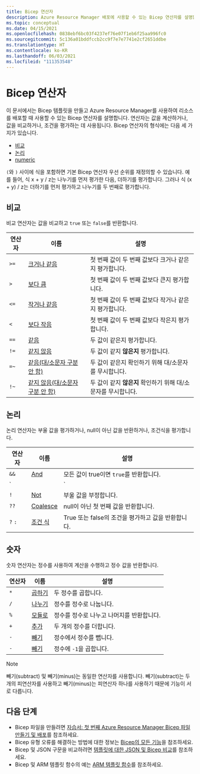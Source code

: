 ```yaml
---
title: Bicep 연산자
description: Azure Resource Manager 배포에 사용할 수 있는 Bicep 연산자를 설명합니다.
ms.topic: conceptual
ms.date: 04/15/2021
ms.openlocfilehash: 0838ebf6bc03f4237ef76e07f1eb6f25aa996fc0
ms.sourcegitcommit: 5c136a01bddfccb2cc9f7e7e7741e2cf2651ddbe
ms.translationtype: HT
ms.contentlocale: ko-KR
ms.lasthandoff: 06/03/2021
ms.locfileid: "111353548"
---
```

# <a name="bicep-operators"></a>Bicep 연산자

이 문서에서는 Bicep 템플릿을 만들고 Azure Resource Manager를 사용하여 리소스를 배포할 때 사용할 수 있는 Bicep 연산자를 설명합니다. 연산자는 값을 계산하거나, 값을 비교하거나, 조건을 평가하는 데 사용됩니다. Bicep 연산자의 형식에는 다음 세 가지가 있습니다.

- [비교](#comparison)
- [논리](#logical)
- [numeric](#numeric)

`(`와 `)` 사이에 식을 포함하면 기본 Bicep 연산자 우선 순위를 재정의할 수 있습니다. 예를 들어, 식 x + y / z는 나누기를 먼저 평가한 다음, 더하기를 평가합니다. 그러나 식 (x + y) / z는 더하기를 먼저 평가하고 나누기를 두 번째로 평가합니다.

## <a name="comparison"></a>비교

비교 연산자는 값을 비교하고 `true` 또는 `false`를 반환합니다.

| 연산자 | 이름 | 설명 |
| ---- | ---- | ---- |
| `>=` | [크거나 같음](bicep-operators-comparison.md#greater-than-or-equal-) | 첫 번째 값이 두 번째 값보다 크거나 같은지 평가합니다. |
| `>`  | [보다 큼](bicep-operators-comparison.md#greater-than-) | 첫 번째 값이 두 번째 값보다 큰지 평가합니다. |
| `<=` | [작거나 같음](bicep-operators-comparison.md#less-than-or-equal-) | 첫 번째 값이 두 번째 값보다 작거나 같은지 평가합니다. |
| `<`  | [보다 작음](bicep-operators-comparison.md#less-than-) | 첫 번째 값이 두 번째 값보다 작은지 평가합니다. |
| `==` | [같음](bicep-operators-comparison.md#equals-) | 두 값이 같은지 평가합니다. |
| `!=` | [같지 않음](bicep-operators-comparison.md#not-equal-) | 두 값이 같지 **않은지** 평가합니다. |
| `=~` | [같음(대/소문자 구분 안 함)](bicep-operators-comparison.md#equal-case-insensitive-) | 두 값이 같은지 확인하기 위해 대/소문자를 무시합니다. |
| `!~` | [같지 않음(대/소문자 구분 안 함)](bicep-operators-comparison.md#not-equal-case-insensitive-) | 두 값이 같지 **않은지** 확인하기 위해 대/소문자를 무시합니다. |

## <a name="logical"></a>논리

논리 연산자는 부울 값을 평가하거나, null이 아닌 값을 반환하거나, 조건식을 평가합니다.

| 연산자 | 이름 | 설명 |
| ---- | ---- | ---- |
| `&&` | [And](bicep-operators-logical.md#and-) | 모든 값이 true이면 `true`를 반환합니다. |
| `||`| [Or](bicep-operators-logical.md#or-) | 한쪽 값이 true이면 `true`를 반환합니다. |
| `!` | [Not](bicep-operators-logical.md#not-) | 부울 값을 부정합니다. |
| `??` | [Coalesce](bicep-operators-logical.md#coalesce-) | null이 아닌 첫 번째 값을 반환합니다. |
| `?` `:` | [조건 식](bicep-operators-logical.md#conditional-expression--) | True 또는 false의 조건을 평가하고 값을 반환합니다. |

## <a name="numeric"></a>숫자

숫자 연산자는 정수를 사용하여 계산을 수행하고 정수 값을 반환합니다.

| 연산자 | 이름 | 설명 |
| ---- | ---- | ---- |
| `*` | [곱하기](bicep-operators-numeric.md#multiply-) | 두 정수를 곱합니다. |
| `/` | [나누기](bicep-operators-numeric.md#divide-) | 정수를 정수로 나눕니다. |
| `%` | [모듈로](bicep-operators-numeric.md#modulo-) | 정수를 정수로 나누고 나머지를 반환합니다. |
| `+` | [추가](bicep-operators-numeric.md#add-) | 두 개의 정수를 더합니다. |
| `-` | [빼기](bicep-operators-numeric.md#subtract--) | 정수에서 정수를 뺍니다. |
| `-` | [빼기](bicep-operators-numeric.md#minus--) | 정수에 `-1`을 곱합니다. |

> [!NOTE]
> 빼기(subtract) 및 빼기(minus)는 동일한 연산자를 사용합니다. 빼기(subtract)는 두 개의 피연산자를 사용하고 빼기(minus)는 피연산자 하나를 사용하기 때문에 기능이 서로 다릅니다.

## <a name="next-steps"></a>다음 단계

- Bicep 파일을 만들려면 [자습서: 첫 번째 Azure Resource Manager Bicep 파일 만들기 및 배포](bicep-tutorial-create-first-bicep.md)를 참조하세요.
- Bicep 유형 오류를 해결하는 방법에 대한 정보는 [Bicep의 모든 기능](template-functions-any.md)을 참조하세요.
- Bicep 및 JSON 구문을 비교하려면 [템플릿에 대한 JSON 및 Bicep 비교](compare-template-syntax.md)를 참조하세요.
- Bicep 및 ARM 템플릿 함수의 예는 [ARM 템플릿 함수](template-functions.md)를 참조하세요.
